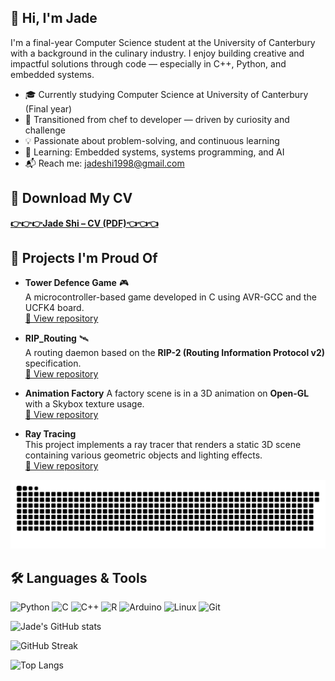 ## 👋 Hi, I'm Jade

I'm a final-year Computer Science student at the University of Canterbury with a background in the culinary industry. I enjoy building creative and impactful solutions through code — especially in C++, Python, and embedded systems.

- 🎓 Currently studying Computer Science at University of Canterbury (Final year)
- 🔄 Transitioned from chef to developer — driven by curiosity and challenge
- 💡 Passionate about problem-solving, and continuous learning
- 🌱 Learning: Embedded systems, systems programming, and AI
- 📬 Reach me: jadeshi1998@gmail.com
  
## 📄 Download My CV
**[👉👉👉Jade Shi – CV (PDF)👈👈👈](https://github.com/Jadeshi1998/Jadeshi1998/blob/main/Yumeng%20Shi%20CV.pdf)**


## 🧩 Projects I'm Proud Of

- **Tower Defence Game** 🎮  
  A microcontroller-based game developed in C using AVR-GCC and the UCFK4 board.  
  [🔗 View repository](https://github.com/Jadeshi1998/Tower-Defence-)

- **RIP_Routing** 🛰️  
  A routing daemon based on the **RIP-2 (Routing Information Protocol v2)** specification.   
  [🔗 View repository](https://github.com/Jadeshi1998/RIPv2)

- **Animation Factory**
  A factory scene is in a 3D animation on **Open-GL** with a Skybox texture usage.  
  [🔗 View repository](https://github.com/Jadeshi1998/Factory-scene-OpenGL-)
  
- **Ray Tracing**  
  This project implements a ray tracer that renders a static 3D scene containing various geometric objects and lighting effects.  
  [🔗 View repository](https://github.com/Jadeshi1998/Computer-Graphics-RayTracing)  


<picture>
  <source media="(prefers-color-scheme: dark)" srcset="https://raw.githubusercontent.com/Jadeshi1998/Jadeshi1998/output/github-contribution-grid-snake-dark.svg">
  <source media="(prefers-color-scheme: light)" srcset="https://raw.githubusercontent.com/Jadeshi1998/Jadeshi1998/output/github-contribution-grid-snake.svg">
  <img alt="github contribution grid snake animation" src="https://raw.githubusercontent.com/Jadeshi1998/Jadeshi1998/output/github-contribution-grid-snake.svg">
</picture>

## 🛠️ Languages & Tools

![Python](https://img.shields.io/badge/Python-3776AB?style=for-the-badge&logo=python&logoColor=white)
![C](https://img.shields.io/badge/C-00599C?style=for-the-badge&logo=c&logoColor=white)
![C++](https://img.shields.io/badge/C++-00599C?style=for-the-badge&logo=c%2B%2B&logoColor=white)
![R](https://img.shields.io/badge/R-276DC3?style=for-the-badge&logo=r&logoColor=white)
![Arduino](https://img.shields.io/badge/Arduino-00979D?style=for-the-badge&logo=arduino&logoColor=white)
![Linux](https://img.shields.io/badge/Linux-FCC624?style=for-the-badge&logo=linux&logoColor=black)
![Git](https://img.shields.io/badge/Git-F05032?style=for-the-badge&logo=git&logoColor=white)



![Jade's GitHub stats](https://github-readme-stats.vercel.app/api?username=Jadeshi1998&show_icons=true&theme=tokyonight)

![GitHub Streak](https://streak-stats.demolab.com?user=Jadeshi1998&theme=tokyonight)

![Top Langs](https://github-readme-stats.vercel.app/api/top-langs/?username=Jadeshi1998&layout=compact&theme=tokyonight)


<!--
**Jadeshi1998/Jadeshi1998** is a ✨ _special_ ✨ repository because its `README.md` (this file) appears on your GitHub profile.

